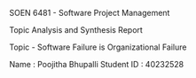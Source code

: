 SOEN 6481 - Software Project Management

Topic Analysis and Synthesis Report

Topic - Software Failure is Organizational Failure

Name : Poojitha Bhupalli
Student ID : 40232528
